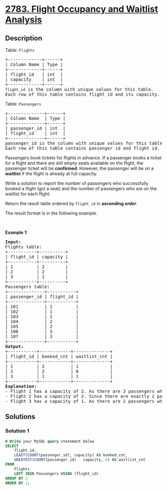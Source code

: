 # [2783. Flight Occupancy and Waitlist Analysis](https://leetcode.com/problems/flight-occupancy-and-waitlist-analysis)


## Description

<p>Table: <code><font face="monospace">Flights</font></code></p>

<pre>
+-------------+------+
| Column Name | Type |
+-------------+------+
| flight_id   | int  |
| capacity    | int  |
+-------------+------+
<code>flight_id</code> is the column with unique values for this table.
Each row of this table contains flight id and its capacity.
</pre>

<p>Table: <code>Passengers</code></p>

<pre>
+--------------+------+
| Column Name  | Type |
+--------------+------+
| passenger_id | int  |
| flight_id    | int  |
+--------------+------+
passenger_id is the column with unique values for this table.
Each row of this table contains passenger id and flight id.
</pre>

<p>Passengers book tickets for flights in advance. If a passenger books a ticket for a flight and there are still empty seats available on the flight, the passenger ticket will be <strong>confirmed</strong>. However, the passenger will be on a <strong>waitlist</strong> if the flight is already at full capacity.</p>

<p>Write a solution to report the number of passengers who successfully booked a flight (got a seat) and the number of passengers who are on the waitlist for each flight.</p>

<p>Return the result table ordered by<em> </em><code>flight_id</code>&nbsp;in <strong>ascending</strong><em><strong>&nbsp;order</strong>.</em></p>

<p>The&nbsp;result format is in the following example.</p>

<p>&nbsp;</p>
<p><strong class="example">Example 1:</strong></p>

<pre>
<strong>Input:</strong> 
Flights table:
+-----------+----------+
| flight_id | capacity |
+-----------+----------+
| 1         | 2        |
| 2         | 2        |
| 3         | 1        |
+-----------+----------+
Passengers table:
+--------------+-----------+
| passenger_id | flight_id |
+--------------+-----------+
| 101          | 1         |
| 102          | 1         |
| 103          | 1         |
| 104          | 2         |
| 105          | 2         |
| 106          | 3         |
| 107          | 3         |
+--------------+-----------+
<strong>Output:</strong> 
+-----------+------------+--------------+
| flight_id | booked_cnt | waitlist_cnt |
+-----------+------------+--------------+
| 1         | 2          | 1            |
| 2         | 2          | 0            |
| 3         | 1          | 1            |
+-----------+------------+--------------+
<strong>Explanation:</strong> 
- Flight 1 has a capacity of 2. As there are 3 passengers who have booked tickets, only 2 passengers can get a seat. Therefore, 2 passengers are successfully booked, and 1 passenger is on the waitlist.
- Flight 2 has a capacity of 2. Since there are exactly 2 passengers who booked tickets, everyone can secure a seat. As a result, 2 passengers successfully booked their seats and there are no passengers on the waitlist.
- Flight 3 has a capacity of 1. As there are 2 passengers who have booked tickets, only 1 passenger can get a seat. Therefore, 1 passenger is successfully booked, and 1 passenger is on the waitlist.
</pre>

## Solutions

### Solution 1

<!-- tabs:start -->

```sql
# Write your MySQL query statement below
SELECT
    flight_id,
    LEAST(COUNT(passenger_id), capacity) AS booked_cnt,
    GREATEST(COUNT(passenger_id) - capacity, 0) AS waitlist_cnt
FROM
    Flights
    LEFT JOIN Passengers USING (flight_id)
GROUP BY 1
ORDER BY 1;
```

<!-- tabs:end -->

<!-- end -->
